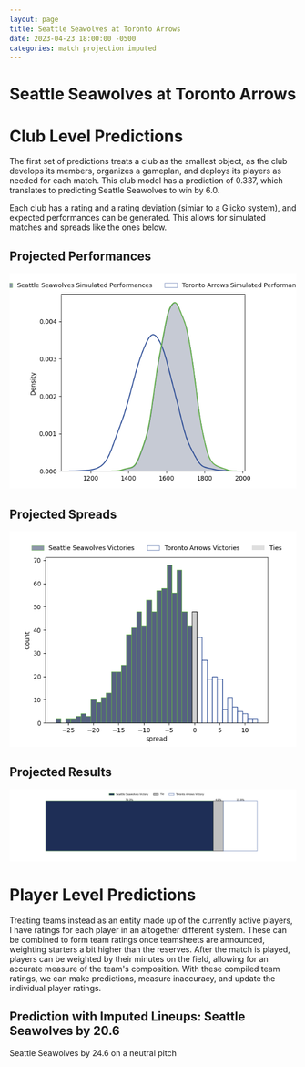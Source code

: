 ```yaml
---  
layout: page  
title: Seattle Seawolves at Toronto Arrows  
date: 2023-04-23 18:00:00 -0500  
categories: match projection imputed  
---
```

# Seattle Seawolves at Toronto Arrows

# Club Level Predictions


The first set of predictions treats a club as the smallest object, as the club develops its members, organizes a gameplan, and deploys its players as needed for each match. This club model has a prediction of 0.337, which translates to predicting Seattle Seawolves to win by 6.0.

Each club has a rating and a rating deviation (simiar to a Glicko system), and expected performances can be generated. This allows for simulated matches and spreads like the ones below.
## Projected Performances


![Projected Performances](plots/performances_2023-04-23-TorontoArrows-SeattleSeawolves.png)
## Projected Spreads


![Projected Spreads](plots/spreads_2023-04-23-TorontoArrows-SeattleSeawolves.png)
## Projected Results


![Projected Results](plots/resultbar_2023-04-23-TorontoArrows-SeattleSeawolves.png)
# Player Level Predictions


Treating teams instead as an entity made up of the currently active players, I have ratings for each player in an altogether different system. These can be combined to form team ratings once teamsheets are announced, weighting starters a bit higher than the reserves. After the match is played, players can be weighted by their minutes on the field, allowing for an accurate measure of the team's composition. With these compiled team ratings, we can make predictions, measure inaccuracy, and update the individual player ratings.
## Prediction with Imputed Lineups: Seattle Seawolves by 20.6


Seattle Seawolves by 24.6 on a neutral pitch

